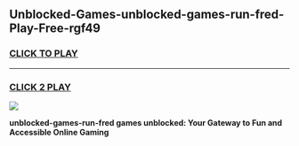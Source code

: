 
## Unblocked-Games-unblocked-games-run-fred-Play-Free-rgf49
<h3>
<a href="https://premium76.site?title=unblocked-games-run-fred&ref=10A">CLICK TO PLAY</a></h3>
<hr>

<h3>
<a href="https://premium76.site?title=unblocked-games-run-fred&ref=10A">CLICK 2 PLAY</a>
  
</h3>

<a href="https://premium76.site?title=unblocked-games-run-fred&ref=10A"><img src="https://clearcache.store/games.png"></a>


**unblocked-games-run-fred games unblocked: Your Gateway to Fun and Accessible Online Gaming**
